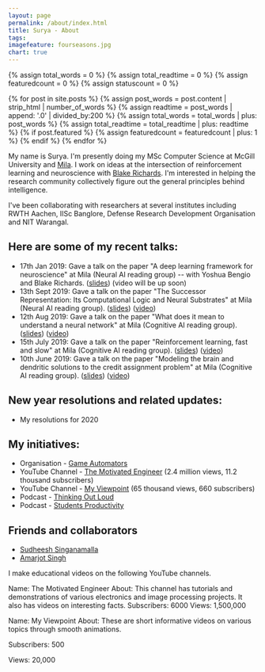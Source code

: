 ```yaml
---
layout: page
permalink: /about/index.html
title: Surya - About
tags: 
imagefeature: fourseasons.jpg
chart: true
---
```


{% assign total_words = 0 %}
{% assign total_readtime = 0 %}
{% assign featuredcount = 0 %}
{% assign statuscount = 0 %}

{% for post in site.posts %}
    {% assign post_words = post.content | strip_html | number_of_words %}
    {% assign readtime = post_words | append: '.0' | divided_by:200 %}
    {% assign total_words = total_words | plus: post_words %}
    {% assign total_readtime = total_readtime | plus: readtime %}
    {% if post.featured %}
    {% assign featuredcount = featuredcount | plus: 1 %}
    {% endif %}
{% endfor %}

My name is Surya. I'm presently doing my MSc Computer Science at McGill University and [Mila](http://mila.quebec/). I work on ideas at the intersection of reinforcement learning and neuroscience with [Blake Richards](http://linclab.org/). I'm interested in helping the research community collectively figure out the general principles behind intelligence. 

I've been collaborating with researchers at several institutes including RWTH Aachen, IISc Banglore, Defense Research Development Organisation and NIT Warangal. 

## Here are some of my recent talks:
* 17th Jan 2019: Gave a talk on the paper "A deep learning framework for neuroscience" at Mila (Neural AI reading group) -- with Yoshua Bengio and Blake Richards. ([slides](https://docs.google.com/presentation/d/1F3f2bTNeuPT1uT_ckymA3AYA5elydbQWU6fvwnNdqp0/edit#slide=id.p)) (video will be up soon)
* 13th Sept 2019: Gave a talk on the paper "The Successor Representation: Its Computational Logic and Neural Substrates" at Mila (Neural AI reading group). ([slides](https://docs.google.com/presentation/d/1H0CC2TK3Uu8r6gqjh8PqJABAidNBR5GKpfl47Eu4sN0)) ([video](https://www.youtube.com/watch?v=DAaQsrSTusg))
* 12th Aug 2019: Gave a talk on the paper "What does it mean to understand a neural network" at Mila (Cognitive AI reading group). ([slides](https://docs.google.com/presentation/d/1DG-Zij5s5jRe3-Tx4Klbgn1uJyqkKLrsLDAKEU-f1DM/edit)) ([video](https://www.youtube.com/watch?v=TQU6bx5k_4U))
* 15th July 2019: Gave a talk on the paper "Reinforcement learning, fast and slow" at Mila (Cognitive AI reading group). ([slides](https://docs.google.com/presentation/d/1IGxN03ifKGwHUiqhsHjw106ieEgDCwGcenotL39-LM0/edit)) ([video](https://www.youtube.com/watch?v=JL_SSDCo4jw))
* 10th June 2019: Gave a talk on the paper "Modeling the brain and dendritic solutions to the credit assignment problem" at Mila (Cognitive AI reading group). ([slides](https://docs.google.com/presentation/d/1nD_AHxUT0OXQd_EIxy5I9rnmwdFiqjx96p5_LMOJkrE/edit)) ([video](https://www.youtube.com/watch?v=Aq6sjrKgeH4))


## New year resolutions and related updates:
* My resolutions for 2020 

## My initiatives:
* Organisation - [Game Automators](http://gameautomators.com/)
* YouTube Channel - [The Motivated Engineer](https://www.youtube.com/user/suryapenmetsa) (2.4 million views, 11.2 thousand subscribers)
* YouTube Channel - [My Viewpoint](https://www.youtube.com/channel/UCVlGviwwdZuA75bFQ7y8XZg/) (65 thousand views, 660 subscribers)
* Podcast - [Thinking Out Loud](https://www.youtube.com/playlist?list=PLDC3KYAAKOWui8sAsHm2GTKHZK0-fLjOc)
* Podcast - [Students Productivity](http://studentsproductivity.com/)

## Friends and collaborators
* [Sudheesh Singanamalla](https://sudheesh.info/)
* [Amarjot Singh](https://www.amarjotsingh.com/)


I make educational videos on the following YouTube channels. 

Name: The Motivated Engineer
About: This channel has tutorials and demonstrations of various electronics and image processing projects. It also has videos on interesting facts.
Subscribers: 6000
Views: 1,500,000


Name: My Viewpoint
About: These are short informative videos on various topics through smooth animations.

Subscribers: 500

Views: 20,000